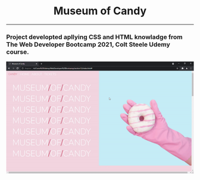 <h1 align="center">Museum of Candy</h1>

---
<h3>
Project developted apllying CSS and HTML knowladge from The Web Developer Bootcamp 2021, Colt Steele Udemy course.
</h3>


<p align="center">
  <img src="./imgs/museumOfCandy.gif">
</p>
